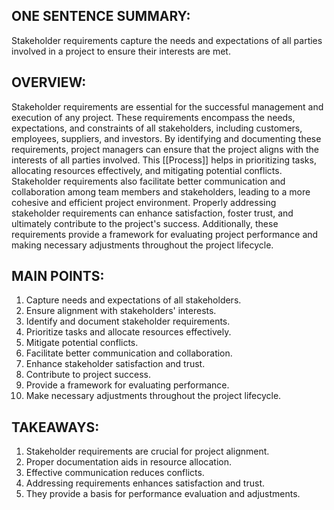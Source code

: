 ## ONE SENTENCE SUMMARY:
Stakeholder requirements capture the needs and expectations of all parties involved in a project to ensure their interests are met.

## OVERVIEW:
Stakeholder requirements are essential for the successful management and execution of any project. These requirements encompass the needs, expectations, and constraints of all stakeholders, including customers, employees, suppliers, and investors. By identifying and documenting these requirements, project managers can ensure that the project aligns with the interests of all parties involved. This [[Process]] helps in prioritizing tasks, allocating resources effectively, and mitigating potential conflicts. Stakeholder requirements also facilitate better communication and collaboration among team members and stakeholders, leading to a more cohesive and efficient project environment. Properly addressing stakeholder requirements can enhance satisfaction, foster trust, and ultimately contribute to the project's success. Additionally, these requirements provide a framework for evaluating project performance and making necessary adjustments throughout the project lifecycle.

## MAIN POINTS:
1. Capture needs and expectations of all stakeholders.
2. Ensure alignment with stakeholders' interests.
3. Identify and document stakeholder requirements.
4. Prioritize tasks and allocate resources effectively.
5. Mitigate potential conflicts.
6. Facilitate better communication and collaboration.
7. Enhance stakeholder satisfaction and trust.
8. Contribute to project success.
9. Provide a framework for evaluating performance.
10. Make necessary adjustments throughout the project lifecycle.

## TAKEAWAYS:
1. Stakeholder requirements are crucial for project alignment.
2. Proper documentation aids in resource allocation.
3. Effective communication reduces conflicts.
4. Addressing requirements enhances satisfaction and trust.
5. They provide a basis for performance evaluation and adjustments.
